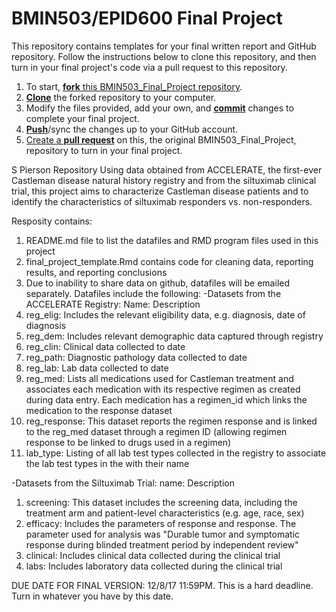 # BMIN503/EPID600 Final Project

This repository contains templates for your final written report and GitHub repository. Follow the instructions below to clone this repository, and then turn in your final project's code via a pull request to this repository.

1. To start, [**fork** this BMIN503_Final_Project repository][forking].
1. [**Clone**][ref-clone] the forked repository to your computer.
1. Modify the files provided, add your own, and [**commit**][ref-commit] changes to complete your final project.
1. [**Push**][ref-push]/sync the changes up to your GitHub account.
1. [Create a **pull request**][pull-request] on this, the original BMIN503_Final_Project, repository to turn in your final project.

S Pierson Repository 
Using data obtained from ACCELERATE, the first-ever Castleman disease natural history registry and from the siltuximab clinical trial, this project aims to characterize Castleman disease patients and to identify the characteristics of siltuximab responders vs. non-responders. 

Resposity contains:
1. README.md file to list the datafiles and RMD program files used in this project
2. final_project_template.Rmd contains code for cleaning data, reporting results, and reporting conclusions 
3. Due to inability to share data on github, datafiles will be emailed separately. Datafiles include the following:
-Datasets from the ACCELERATE Registry: 
Name: Description
1. reg_elig: Includes the relevant eligibility data, e.g. diagnosis, date of diagnosis
2. reg_dem: Includes relevant demographic data captured through registry
3. reg_clin: Clinical data collected to date
4. reg_path: Diagnostic pathology data collected to date
5. reg_lab: Lab data collected to date
6. reg_med: Lists all medications used for Castleman treatment and associates each medication with its respective regimen as created during data entry. Each medication has a regimen_id which links the medication to the response dataset 
7. reg_response: This dataset reports the regimen response and is linked to the reg_med dataset through a regimen ID (allowing regimen response to be linked to drugs used in a regimen)
8. lab_type: Listing of all lab test types collected in the registry to associate the lab test types in the with their name

-Datasets from the Siltuximab Trial: 
name: Description
1. screening: This dataset includes the screening data, including the treatment arm and patient-level characteristics (e.g. age, race, sex) 
2. efficacy: Includes the parameters of response and response. The parameter used for analysis was "Durable tumor and symptomatic response during blinded treatment period by independent review"  
3. clinical: Includes clinical data collected during the clinical trial 
4. labs: Includes laboratory data collected during the clinical trial 

DUE DATE FOR FINAL VERSION: 12/8/17 11:59PM. This is a hard deadline. Turn in whatever you have by this date.


<!-- Links -->
[forking]: https://guides.github.com/activities/forking/
[ref-clone]: http://gitref.org/creating/#clone
[ref-commit]: http://gitref.org/basic/#commit
[ref-push]: http://gitref.org/remotes/#push
[pull-request]: https://help.github.com/articles/creating-a-pull-request



